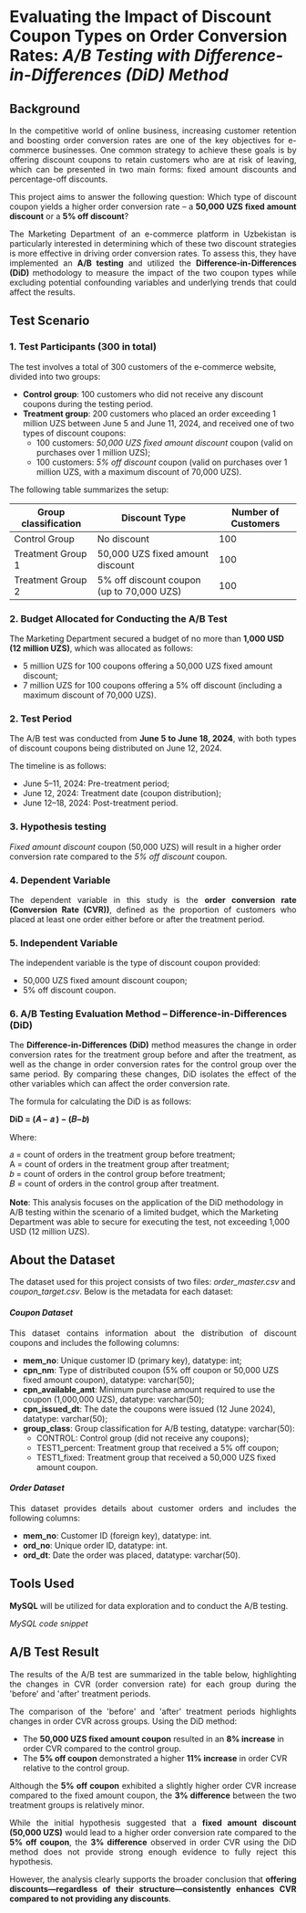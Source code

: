 # Evaluating the Impact of Discount Coupon Types on Order Conversion Rates: *A/B Testing with Difference-in-Differences (DiD) Method*

## Background
<p align="justify">In the competitive world of online business, increasing customer retention and boosting order conversion rates are one of the key objectives for e-commerce businesses. One common strategy to achieve these goals is by offering discount coupons to retain customers who are at risk of leaving, which can be presented in two main forms: fixed amount discounts and percentage-off discounts.</p>

<p align="justify">This project aims to answer the following question: Which type of discount coupon yields a higher order conversion rate – a <b>50,000 UZS fixed amount discount</b> or a <b>5% off discount</b>?</p>

<p align="justify">The Marketing Department of an e-commerce platform in Uzbekistan is particularly interested in determining which of these two discount strategies is more effective in driving order conversion rates. To assess this, they have implemented an <b>A/B testing</b> and utilized the <b>Difference-in-Differences (DiD)</b> methodology to measure the impact of the two coupon types while excluding potential confounding variables and underlying trends that could affect the results.</p>

## Test Scenario

### 1. Test Participants (300 in total)
The test involves a total of 300 customers of the e-commerce website, divided into two groups:
- **Control group**: 100 customers who did not receive any discount coupons during the testing period.
- **Treatment group**: 200 customers who placed an order exceeding 1 million UZS between June 5 and June 11, 2024, and received one of two types of discount coupons:
    - 100 customers: *50,000 UZS fixed amount discount* coupon (valid on purchases over 1 million UZS);
    - 100 customers: *5% off discount* coupon (valid on purchases over 1 million UZS, with a maximum discount of 70,000 UZS).

The following table summarizes the setup:

| Group classification | Discount Type                           | Number of Customers |
|---------------------|-----------------------------------------|---------------------|
| Control Group       | No discount                             | 100                 |
| Treatment Group 1   | 50,000 UZS fixed amount discount        | 100                 |
| Treatment Group 2   | 5% off discount coupon (up to 70,000 UZS)| 100                |

### 2. Budget Allocated for Conducting the A/B Test
The Marketing Department secured a budget of no more than **1,000 USD (12 million UZS)**, which was allocated as follows:
- 5 million UZS for 100 coupons offering a 50,000 UZS fixed amount discount;
- 7 million UZS for 100 coupons offering a 5% off discount (including a maximum discount of 70,000 UZS).

### 2. Test Period
<p align="justify">The A/B test was conducted from <b>June 5 to June 18, 2024</b>, with both types of discount coupons being distributed on June 12, 2024.</p>
The timeline is as follows: 

- June 5–11, 2024: Pre-treatment period;
- June 12, 2024: Treatment date (coupon distribution);
- June 12–18, 2024: Post-treatment period.

### 3. Hypothesis testing
*Fixed amount discount* coupon (50,000 UZS) will result in a higher order conversion rate compared to the *5% off discount* coupon.

### 4. Dependent Variable
<p align="justify">The dependent variable in this study is the <b>order conversion rate (Conversion Rate (CVR))</b>, defined as the proportion of customers who placed at least one order either before or after the treatment period.</p>

### 5. Independent Variable
The independent variable is the type of discount coupon provided:
- 50,000 UZS fixed amount discount coupon;
- 5% off discount coupon.

### 6. A/B Testing Evaluation Method – Difference-in-Differences (DiD)
<p align="justify">The <b>Difference-in-Differences (DiD)</b> method measures the change in order conversion rates for the treatment group before and after the treatment, as well as the change in order conversion rates for the control group over the same period. By comparing these changes, DiD isolates the effect of the other variables which can affect the order conversion rate.</p>

The formula for calculating the DiD is as follows:

**DiD = (𝐴 − 𝑎 ) − (𝐵−𝑏)**

<p>Where:</p>
<div style="line-height: 1.2; margin-bottom: 15px;">
    𝑎 = count of orders in the treatment group before treatment;<br>
    A = count of orders in the treatment group after treatment;<br>
    𝑏 = count of orders in the control group before treatment;<br>
    𝐵 = count of orders in the control group after treatment.
</div>

<p><b>Note</b>: This analysis focuses on the application of the DiD methodology in A/B testing within the scenario of a limited budget, which the Marketing Department was able to secure for executing the test, not exceeding 1,000 USD (12 million UZS).</p>

## About the Dataset

The dataset used for this project consists of two files: *order_master.csv* and *coupon_target.csv*. Below is the metadata for each dataset:

#### *Coupon Dataset*

<p align="justify">This dataset contains information about the distribution of discount coupons and includes the following columns:</p>
<ul>
    <li><b>mem_no</b>: Unique customer ID (primary key), datatype: int;</li>
    <li><b>cpn_nm</b>: Type of distributed coupon (5% off coupon or 50,000 UZS fixed amount coupon), datatype: varchar(50);</li>
    <li><b>cpn_available_amt</b>: Minimum purchase amount required to use the coupon (1,000,000 UZS), datatype: varchar(50);</li>
    <li><b>cpn_issued_dt</b>: The date the coupons were issued (12 June 2024), datatype: varchar(50);</li>
    <li><b>group_class</b>: Group classification for A/B testing, datatype: varchar(50):  
        <ul>
            <li>CONTROL: Control group (did not receive any coupons);</li>
            <li>TEST1_percent: Treatment group that received a 5% off coupon;</li>
            <li>TEST1_fixed: Treatment group that received a 50,000 UZS fixed amount coupon.</li>
        </ul>
    </li>
</ul>

#### *Order Dataset*

<p align="justify">This dataset provides details about customer orders and includes the following columns:</p>
<ul>
    <li><b>mem_no</b>: Customer ID (foreign key), datatype: int.</li>
    <li><b>ord_no</b>: Unique order ID, datatype: int.</li>
    <li><b>ord_dt</b>: Date the order was placed, datatype: varchar(50).</li>
</ul>

## Tools Used
<p align="justify"><b>MySQL</b> will be utilized for data exploration and to conduct the A/B testing.</p>

<span style="font-style: italic;">MySQL code snippet</span>

## A/B Test Result
<p align="justify">The results of the A/B test are summarized in the table below, highlighting the changes in CVR (order conversion rate) for each group during the 'before' and 'after' treatment periods.</p>

<p align="justify">The comparison of the 'before' and 'after' treatment periods highlights changes in order CVR across groups. Using the DiD method:</p>

<ul>
    <li>The <b>50,000 UZS fixed amount coupon</b> resulted in an <b>8% increase</b> in order CVR compared to the control group.</li>
    <li>The <b>5% off coupon</b> demonstrated a higher <b>11% increase</b> in order CVR relative to the control group.</li>
</ul>

<p align="justify">Although the <b>5% off coupon</b> exhibited a slightly higher order CVR increase compared to the fixed amount coupon, the <b>3% difference</b> between the two treatment groups is relatively minor.</p>

<p align="justify">While the initial hypothesis suggested that a <b>fixed amount discount (50,000 UZS)</b> would lead to a higher order conversion rate compared to the <b>5% off coupon</b>, the <b>3% difference</b> observed in order CVR using the DiD method does not provide strong enough evidence to fully reject this hypothesis.</p>

<p align="justify">However, the analysis clearly supports the broader conclusion that <b>offering discounts—regardless of their structure—consistently enhances CVR compared to not providing any discounts</b>.</p>

